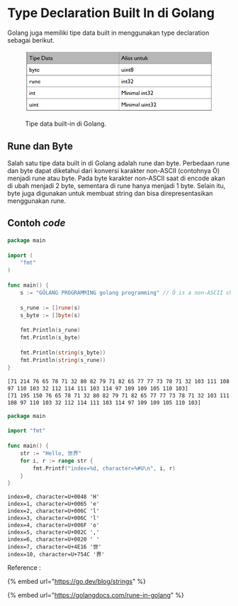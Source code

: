 # Type Declaration Built In di Golang

Golang juga memiliki tipe data built in menggunakan type declaration sebagai berikut.

<figure><img src="../.gitbook/assets/alias.png" alt=""><figcaption><p>Tipe data built-in di Golang.</p></figcaption></figure>

## Rune dan Byte

Salah satu tipe data built in di Golang adalah rune dan byte. Perbedaan rune dan byte dapat diketahui dari konversi karakter non-ASCII (contohnya Ö) menjadi rune atau byte. Pada byte karakter non-ASCII saat di encode akan di ubah menjadi 2 byte, sementara di rune hanya menjadi 1 byte. Selain itu, byte juga digunakan untuk membuat string dan bisa direpresentasikan menggunakan rune.

## Contoh _code_

```go
package main
 
import (
    "fmt"
)
 
func main() {
    s := "GÖLANG PROGRAMMING golang programming" // Ö is a non-ASCII character 
 
    s_rune := []rune(s)
    s_byte := []byte(s)
     
    fmt.Println(s_rune)
    fmt.Println(s_byte)
    
    fmt.Println(string(s_byte))
    fmt.Println(string(s_rune))
}
```

```
[71 214 76 65 78 71 32 80 82 79 71 82 65 77 77 73 78 71 32 103 111 108 97 110 103 32 112 114 111 103 114 97 109 109 105 110 103]
[71 195 150 76 65 78 71 32 80 82 79 71 82 65 77 77 73 78 71 32 103 111 108 97 110 103 32 112 114 111 103 114 97 109 109 105 110 103]
```

```go
package main

import "fmt"

func main() {
    str := "Hello, 世界"
    for i, r := range str {
        fmt.Printf("index=%d, character=%#U\n", i, r)
    }
}

```

```
index=0, character=U+0048 'H'
index=1, character=U+0065 'e'
index=2, character=U+006C 'l'
index=3, character=U+006C 'l'
index=4, character=U+006F 'o'
index=5, character=U+002C ','
index=6, character=U+0020 ' '
index=7, character=U+4E16 '世'
index=10, character=U+754C '界'
```



Reference :&#x20;

{% embed url="https://go.dev/blog/strings" %}

{% embed url="https://golangdocs.com/rune-in-golang" %}
